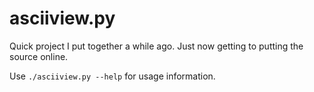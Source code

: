 # asciiview.py

Quick project I put together a while ago. Just now getting
to putting the source online.

Use `./asciiview.py --help` for usage information.

